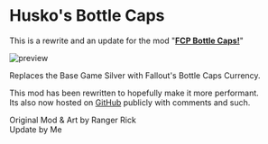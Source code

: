 # Husko's Bottle Caps

This is a rewrite and an update for the mod "**[FCP Bottle Caps!](https://steamcommunity.com/sharedfiles/filedetails/?id=2780628828)**"

![preview](https://i.imgur.com/0JQpB4H.png)

Replaces the Base Game Silver with Fallout's Bottle Caps Currency.

This mod has been rewritten to hopefully make it more performant.\
Its also now hosted on [GitHub](https://github.com/Official-Husko/bottle-caps) publicly with comments and such.

Original Mod & Art by Ranger Rick\
Update by Me